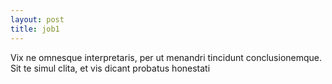 ```yaml
---
layout: post
title: job1
---
```

Vix ne omnesque interpretaris, per ut menandri tincidunt conclusionemque. Sit te simul clita, et vis dicant probatus honestati